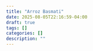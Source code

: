 ```yaml
---
title: "Arroz Basmati"
date: 2025-08-05T22:16:59-04:00
draft: true
tags: []
categories: []
description: ""
---
```

